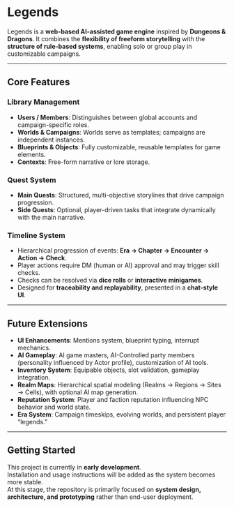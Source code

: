 # Legends

Legends is a **web-based AI-assisted game engine** inspired by **Dungeons & Dragons**. It combines the **flexibility of freeform storytelling** with the **structure of rule-based systems**, enabling solo or group play in customizable campaigns.

---

## Core Features

### Library Management

* **Users / Members**: Distinguishes between global accounts and campaign-specific roles.
* **Worlds & Campaigns**: Worlds serve as templates; campaigns are independent instances.
* **Blueprints & Objects**: Fully customizable, reusable templates for game elements.
* **Contexts**: Free-form narrative or lore storage.

### Quest System

* **Main Quests**: Structured, multi-objective storylines that drive campaign progression.
* **Side Quests**: Optional, player-driven tasks that integrate dynamically with the main narrative.

### Timeline System

* Hierarchical progression of events:
  **Era → Chapter → Encounter → Action → Check**.
* Player actions require DM (human or AI) approval and may trigger skill checks.
* Checks can be resolved via **dice rolls** or **interactive minigames**.
* Designed for **traceability and replayability**, presented in a **chat-style UI**.

---

## Future Extensions

* **UI Enhancements**: Mentions system, blueprint typing, interrupt mechanics.
* **AI Gameplay**: AI game masters, AI-Controlled party members (personality influenced by Actor profile), customization of AI tools.
* **Inventory System**: Equipable objects, slot validation, gameplay integration.
* **Realm Maps**: Hierarchical spatial modeling (Realms → Regions → Sites → Cells), with optional AI map generation.
* **Reputation System**: Player and faction reputation influencing NPC behavior and world state.
* **Era System**: Campaign timeskips, evolving worlds, and persistent player “legends.”

---

## Getting Started

This project is currently in **early development**.  
Installation and usage instructions will be added as the system becomes more stable.  
At this stage, the repository is primarily focused on **system design, architecture, and prototyping** rather than end-user deployment.
